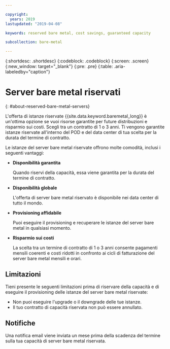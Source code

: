 ```yaml
---

copyright:
  years: 2019
lastupdated: "2019-04-08"

keywords: reserved bare metal, cost savings, guaranteed capacity

subcollection: bare-metal

---
```


{:shortdesc: .shortdesc}
{:codeblock: .codeblock}
{:screen: .screen}
{:new_window: target="_blank"}
{:pre: .pre}
{:table: .aria-labeledby="caption"}

# Server bare metal riservati
{: #about-reserved-bare-metal-servers}

L'offerta di istanze riservate {{site.data.keyword.baremetal_long}} è un'ottima opzione se vuoi risorse garantite per future distribuzioni e risparmio sui costi. Scegli tra un contratto di 1 o 3 anni. Ti vengono garantite istanze riservate all'interno del POD e del data center di tua scelta per la durata del termine di contratto.

Le istanze del server bare metal riservate offrono molte comodità, inclusi i seguenti vantaggi:

* **Disponibilità garantita**

    Quando riservi della capacità, essa viene garantita per la durata del termine di contratto.

* **Disponibilità globale**

    L'offerta di server bare metal riservato è disponibile nei data center di tutto il mondo.

* **Provisioning affidabile**

   Puoi eseguire il provisioning e recuperare le istanze del server bare metal in qualsiasi momento.

* **Risparmio sui costi**

    La scelta tra un termine di contratto di 1 o 3 anni consente pagamenti mensili coerenti e costi ridotti in confronto ai cicli di fatturazione del server bare metal mensili e orari.

## Limitazioni

Tieni presente le seguenti limitazioni prima di riservare della capacità e di eseguire il provisioning delle istanze del server bare metal riservate:

* Non puoi eseguire l'upgrade o il downgrade delle tue istanze.
* Il tuo contratto di capacità riservata non può essere annullato.

## Notifiche

Una notifica email viene inviata un mese prima della scadenza del termine sulla tua capacità di server bare metal riservata.
